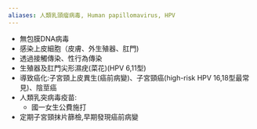 ```yaml
---
aliases: 人類乳頭瘤病毒, Human papillomavirus, HPV
---
```

- 無包膜DNA病毒
- 感染上皮細胞（皮膚、外生殖器、肛門) 
- 透過接觸傳染、性行為傳染 
- 生殖器及肛門尖形濕疣(菜花)(HPV 6,11型) 
- 導致癌化:子宮頸上皮異生(癌前病變)、子宮頸癌(high-risk HPV 16,18型最常見)、陰莖癌 
- 人類乳突病毒疫苗:
	- 國一女生公費施打 
- 定期子宮頸抹片篩檢,早期發現癌前病變
